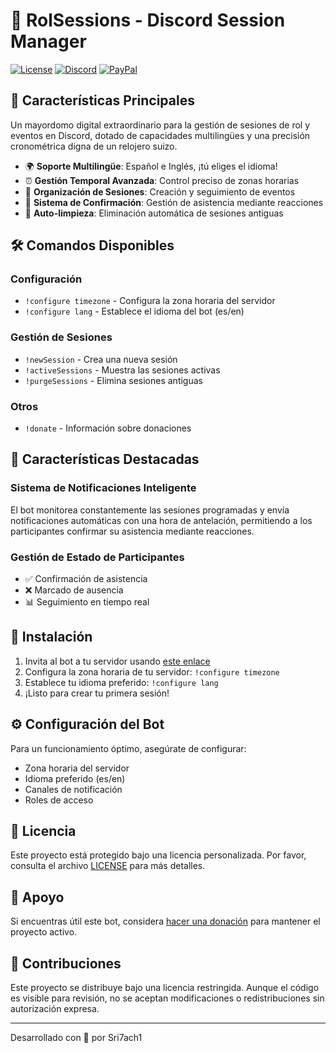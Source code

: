 # 🎲 RolSessions - Discord Session Manager

[![License](https://img.shields.io/badge/license-Custom-red.svg)](LICENSE)
[![Discord](https://img.shields.io/badge/Discord-Add%20Bot-7289DA.svg)](https://discord.com/oauth2/authorize?client_id=1313118498133905439)
[![PayPal](https://img.shields.io/badge/PayPal-Donate-blue.svg)](https://paypal.me/i7ach1)

## 🌟 Características Principales

Un mayordomo digital extraordinario para la gestión de sesiones de rol y eventos en Discord, dotado de capacidades multilingües y una precisión cronométrica digna de un relojero suizo.

- 🌍 **Soporte Multilingüe**: Español e Inglés, ¡tú eliges el idioma!
- ⏰ **Gestión Temporal Avanzada**: Control preciso de zonas horarias
- 📅 **Organización de Sesiones**: Creación y seguimiento de eventos
- 👥 **Sistema de Confirmación**: Gestión de asistencia mediante reacciones
- 🧹 **Auto-limpieza**: Eliminación automática de sesiones antiguas

## 🛠️ Comandos Disponibles

### Configuración
- `!configure timezone` - Configura la zona horaria del servidor
- `!configure lang` - Establece el idioma del bot (es/en)

### Gestión de Sesiones
- `!newSession` - Crea una nueva sesión
- `!activeSessions` - Muestra las sesiones activas
- `!purgeSessions` - Elimina sesiones antiguas

### Otros
- `!donate` - Información sobre donaciones

## 🎯 Características Destacadas

### Sistema de Notificaciones Inteligente
El bot monitorea constantemente las sesiones programadas y envía notificaciones automáticas con una hora de antelación, permitiendo a los participantes confirmar su asistencia mediante reacciones.

### Gestión de Estado de Participantes
- ✅ Confirmación de asistencia
- ❌ Marcado de ausencia
- 📊 Seguimiento en tiempo real

## 🚀 Instalación

1. Invita al bot a tu servidor usando [este enlace](https://discord.com/oauth2/authorize?client_id=1313118498133905439)
2. Configura la zona horaria de tu servidor: `!configure timezone`
3. Establece tu idioma preferido: `!configure lang`
4. ¡Listo para crear tu primera sesión!

## ⚙️ Configuración del Bot

Para un funcionamiento óptimo, asegúrate de configurar:

- Zona horaria del servidor
- Idioma preferido (es/en)
- Canales de notificación
- Roles de acceso

## 📜 Licencia

Este proyecto está protegido bajo una licencia personalizada. Por favor, consulta el archivo [LICENSE](LICENSE) para más detalles.

## 💝 Apoyo

Si encuentras útil este bot, considera [hacer una donación](https://paypal.me/i7ach1) para mantener el proyecto activo.

## 🤝 Contribuciones

Este proyecto se distribuye bajo una licencia restringida. Aunque el código es visible para revisión, no se aceptan modificaciones o redistribuciones sin autorización expresa.

---
Desarrollado con 💖 por Sri7ach1